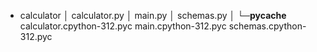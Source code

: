 - calculator
    │  calculator.py
    │  main.py
    │  schemas.py
    │
    └─__pycache__
            calculator.cpython-312.pyc
            main.cpython-312.pyc
            schemas.cpython-312.pyc

